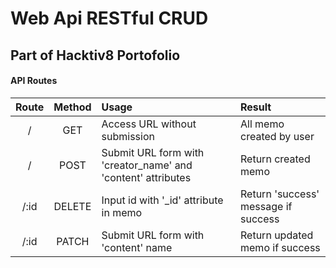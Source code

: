 # Web Api RESTful CRUD
## Part of Hacktiv8 Portofolio

#### API Routes

| Route | Method | Usage | Result |
| :---: | :---: | :--- | :--- |
| / | GET | Access URL without submission | All memo created by user |
| / | POST | Submit URL form with 'creator_name' and 'content' attributes | Return created memo |
| /:id | DELETE | Input id with '_id' attribute in memo | Return 'success' message if success |
| /:id | PATCH | Submit URL form with 'content' name | Return updated memo if success |   
